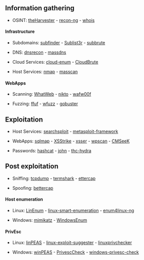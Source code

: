 ## Information gathering

* OSINT: [theHarvester](https://github.com/laramies/theHarvester) - [recon-ng](https://github.com/lanmaster53/recon-ng) - [whois](https://github.com/rfc1036/whois)

#### Infrastructure

* Subdomains: [subfinder](https://github.com/projectdiscovery/subfinder) - [Sublist3r](https://github.com/aboul3la/Sublist3r) - [subbrute](https://github.com/TheRook/subbrute)

* DNS: [dnsrecon](https://github.com/darkoperator/dnsrecon) - [massdns](https://github.com/blechschmidt/massdns)

* Cloud Services: [cloud-enum](https://salsa.debian.org/pkg-security-team/cloud-enum) - [CloudBrute](https://github.com/0xsha/CloudBrute)

* Host Services: [nmap](https://github.com/nmap/nmap) - [masscan](https://github.com/robertdavidgraham/masscan)

#### WebApps

* Scanning: [WhatWeb](https://github.com/urbanadventurer/WhatWeb) - [nikto](https://github.com/sullo/nikto) - [wafw00f](https://github.com/EnableSecurity/wafw00f)

* Fuzzing: [ffuf](https://github.com/ffuf/ffuf) - [wfuzz](https://github.com/xmendez/wfuzz) - [gobuster](https://github.com/OJ/gobuster)

## Exploitation

* Host Services: [searchsploit](https://gitlab.com/exploit-database/exploitdb) - [metasploit-framework](https://github.com/rapid7/metasploit-framework)

* WebApps: [sqlmap](https://github.com/sqlmapproject/sqlmap) - [XSStrike](https://github.com/s0md3v/XSStrike) - [xsser](https://github.com/epsylon/xsser) - [wpscan](https://github.com/wpscanteam/wpscan) - [CMSeeK](https://github.com/Tuhinshubhra/CMSeeK)

* Passwords: [hashcat](https://github.com/hashcat/hashcat) - [john](https://github.com/openwall/john) - [thc-hydra](https://github.com/vanhauser-thc/thc-hydra)

## Post exploitation

* Sniffing: [tcpdump](https://github.com/the-tcpdump-group/tcpdump) - [termshark](https://github.com/gcla/termshark) - [ettercap](https://github.com/Ettercap/ettercap)

* Spoofing: [bettercap](https://github.com/bettercap/bettercap)

#### Host enumeration

* Linux: [LinEnum](https://github.com/rebootuser/LinEnum) - [linux-smart-enumeration](https://github.com/diego-treitos/linux-smart-enumeration) - [enum4linux-ng](https://github.com/cddmp/enum4linux-ng)

* Windows: [mimikatz](https://github.com/gentilkiwi/mimikatz) - [WindowsEnum](https://github.com/absolomb/WindowsEnum)

#### PrivEsc

* Linux: [linPEAS](https://github.com/peass-ng/PEASS-ng/tree/master/linPEAS) - [linux-exploit-suggester](https://github.com/The-Z-Labs/linux-exploit-suggester) - [linuxprivchecker](https://github.com/sleventyeleven/linuxprivchecker)

* Windows: [winPEAS](https://github.com/peass-ng/PEASS-ng/tree/master/winPEAS) - [PrivescCheck](https://github.com/itm4n/PrivescCheck) - [windows-privesc-check](https://github.com/pentestmonkey/windows-privesc-check)
